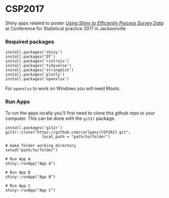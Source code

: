 # CSP2017
Shiny apps related to poster [*Using Shiny to Efficiently Process Survey Data*](https://ww2.amstat.org/meetings/csp/2017/onlineprogram/AbstractDetails.cfm?AbstractID=303391) at Conference for Statistical practice 2017 in Jacksonville

### Required packages

```{R}
install.packages('shiny')
install.packages('DT')
install.packages('rintrojs')
install.packages('tidyverse')
install.packages('stringdist')
install.packages('plotly')
install.packages('openxlsx')
```
For `openxlsx` to work on Windows you will need Rtools.

### Run Apps

To run the apps locally you'll first need to clone this github repo to your computer. This can be done with the `git2r` package.

```{R}
install.packages('git2r')
git2r::clone("https://github.com/carlganz/CSP2017.git",
                local_path = "path/to/folder")
                
# make folder working directory
setwd("path/to/folder")

# Run App A
shiny::runApp("App A")

# Run App B
shiny::runApp("App B")

# Run App C
shiny::runApp("App C")

```